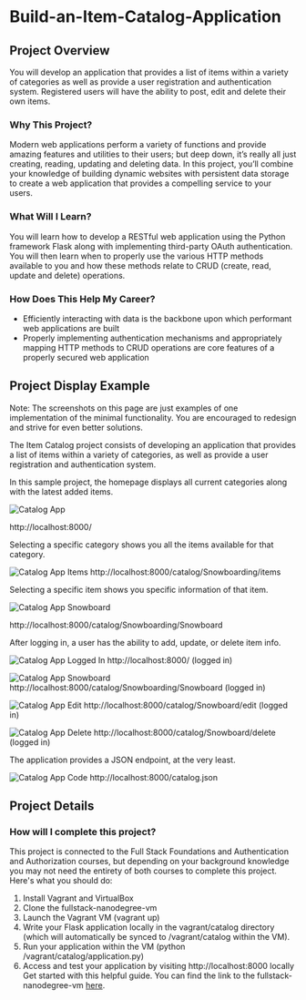 # Build-an-Item-Catalog-Application

## Project Overview
You will develop an application that provides a list of items within a variety of categories as well as provide a user registration and authentication system. Registered users will have the ability to post, edit and delete their own items.

### Why This Project?
Modern web applications perform a variety of functions and provide amazing features and utilities to their users; but deep down, it’s really all just creating, reading, updating and deleting data. In this project, you’ll combine your knowledge of building dynamic websites with persistent data storage to create a web application that provides a compelling service to your users.

### What Will I Learn?
You will learn how to develop a RESTful web application using the Python framework Flask along with implementing third-party OAuth authentication. You will then learn when to properly use the various HTTP methods available to you and how these methods relate to CRUD (create, read, update and delete) operations.

### How Does This Help My Career?
* Efficiently interacting with data is the backbone upon which performant web applications are built
* Properly implementing authentication mechanisms and appropriately mapping HTTP methods to CRUD operations are core features of a properly secured web application


## Project Display Example
Note: The screenshots on this page are just examples of one implementation of the minimal functionality. You are encouraged to redesign and strive for even better solutions.

The Item Catalog project consists of developing an application that provides a list of items within a variety of categories, as well as provide a user registration and authentication system.

In this sample project, the homepage displays all current categories along with the latest added items.

![Catalog App](http://i.imgur.com/dfrdQ2C.png)

http://localhost:8000/

Selecting a specific category shows you all the items available for that category.



![Catalog App Items](http://i.imgur.com/lSZRAdm.png)
http://localhost:8000/catalog/Snowboarding/items

Selecting a specific item shows you specific information of that item.

![Catalog App Snowboard](http://i.imgur.com/tgRi4Mt.png) 

http://localhost:8000/catalog/Snowboarding/Snowboard

After logging in, a user has the ability to add, update, or delete item info.



![Catalog App Logged In](http://i.imgur.com/7WnVjhr.png)
http://localhost:8000/ (logged in)

![Catalog App Snowboard](http://i.imgur.com/KpkhnIU.png)
http://localhost:8000/catalog/Snowboarding/Snowboard (logged in)

![Catalog App Edit](http://i.imgur.com/50sj69t.png) 
http://localhost:8000/catalog/Snowboard/edit (logged in)

![Catalog App Delete](http://i.imgur.com/7q3FxtM.png)
http://localhost:8000/catalog/Snowboard/delete (logged in)

The application provides a JSON endpoint, at the very least.

![Catalog App Code](http://i.imgur.com/oMQaCs8.png)
http://localhost:8000/catalog.json


## Project Details
### How will I complete this project?
This project is connected to the Full Stack Foundations and Authentication and Authorization courses, but depending on your background knowledge you may not need the entirety of both courses to complete this project. Here's what you should do:

1. Install Vagrant and VirtualBox
2. Clone the fullstack-nanodegree-vm
3. Launch the Vagrant VM (vagrant up)
4. Write your Flask application locally in the vagrant/catalog directory (which will automatically be synced to /vagrant/catalog within the VM).
5. Run your application within the VM (python /vagrant/catalog/application.py)
6. Access and test your application by visiting http://localhost:8000 locally
Get started with this helpful guide.
You can find the link to the fullstack-nanodegree-vm [here](http://github.com/udacity/fullstack-nanodegree-vm).

